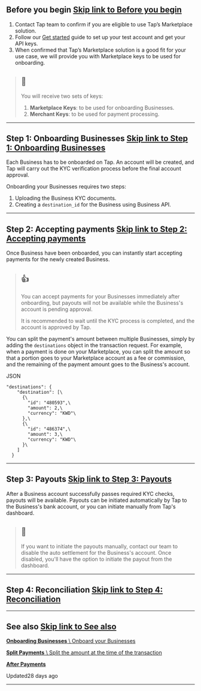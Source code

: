 ## Before you begin   [Skip link to Before you begin](https://developers.tap.company/docs/marketplace-getting-started\#before-you-begin)

1. Contact Tap team to confirm if you are eligible to use Tap’s Marketplace solution.
2. Follow our [Get started](https://developers.tap.company/docs/get-started-1) guide to set up your test account and get your API keys.
3. When confirmed that Tap’s Marketplace solution is a good fit for your use case, we will provide you with Marketplace keys to be used for onboarding.

> ## 📘
>
> You will receive two sets of keys:
>
> 1. **Marketplace Keys**: to be used for onboarding Businesses.
> 2. **Merchant Keys**: to be used for payment processing.

* * *

## Step 1: Onboarding Businesses   [Skip link to Step 1: Onboarding Businesses](https://developers.tap.company/docs/marketplace-getting-started\#step-1-onboarding-businesses)

Each Business has to be onboarded on Tap. An account will be created, and Tap will carry out the KYC verification process before the final account approval.

Onboarding your Businesses requires two steps:

1. Uploading the Business KYC documents.
2. Creating a `destination_id` for the Business using Business API.

* * *

## Step 2: Accepting payments   [Skip link to Step 2: Accepting payments](https://developers.tap.company/docs/marketplace-getting-started\#step-2-accepting-payments)

Once Business have been onboarded, you can instantly start accepting payments for the newly created Business.

> ## 👍
>
> You can accept payments for your Businesses immediately after onboarding, but payouts will not be available while the Business's account is pending approval.
>
> It is recommended to wait until the KYC process is completed, and the account is approved by Tap.

You can split the payment's amount between multiple Businesses, simply by adding the `destinations` object in the transaction request. For example, when a payment is done on your Marketplace, you can split the amount so that a portion goes to your Marketplace account as a fee or commission, and the remaining of the payment amount goes to the Business's account.

JSON

```rdmd-code lang-json theme-light
"destinations": {
    "destination": [\
      {\
        "id": "480593",\
        "amount": 2,\
        "currency": "KWD"\
      },\
      {\
        "id": "486374",\
        "amount": 3,\
        "currency": "KWD"\
      }\
    ]
  }

```

* * *

## Step 3: Payouts   [Skip link to Step 3: Payouts](https://developers.tap.company/docs/marketplace-getting-started\#step-3-payouts)

After a Business account successfully passes required KYC checks, payouts will be available. Payouts can be initiated automatically by Tap to the Business's bank account, or you can initiate manually from Tap's dashboard.

> ## 📘
>
> If you want to initiate the payouts manually, contact our team to disable the auto settlement for the Business's account. Once disabled, you'll have the option to initiate the payout from the dashboard.

* * *

## Step 4: Reconciliation   [Skip link to Step 4: Reconciliation](https://developers.tap.company/docs/marketplace-getting-started\#step-4-reconciliation)

* * *

## See also   [Skip link to See also](https://developers.tap.company/docs/marketplace-getting-started\#see-also)

[**Onboarding Businesses** \\
Onboard your Businesses](https://developers.tap.company/docs/onboarding)

[**Split Payments** \\
Split the amount at the time of the transaction](https://developers.tap.company/docs/split-payments)

[**After Payments**](https://developers.tap.company/docs/)

Updated28 days ago

* * *